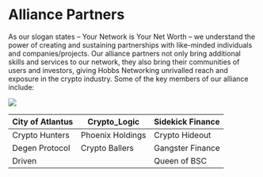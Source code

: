 # Alliance Partners

As our slogan states – Your Network is Your Net Worth – we understand the power of creating and sustaining partnerships with like-minded individuals and companies/projects. Our alliance partners not only bring additional skills and services to our network, they also bring their communities of users and investors, giving Hobbs Networking unrivalled reach and exposure in the crypto industry. Some of the key members of our alliance include:

![](<.gitbook/assets/Alliance\_Nov 2021.jpg>)

| City of Atlantus | Crypto\_Logic    | Sidekick Finance |
| ---------------- | ---------------- | ---------------- |
| Crypto Hunters   | Phoenix Holdings | Crypto Hideout   |
| Degen Protocol   | Crypto Ballers   | Gangster Finance |
| Driven           |                  | Queen of BSC     |
